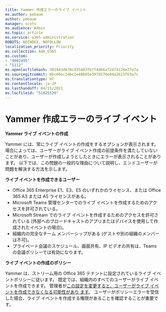 ```yaml
---
title: Yammer 作成エラーのライブ イベント
ms.author: pebaum
author: pebaum
manager: scotv
ms.audience: Admin
ms.topic: article
ms.service: o365-administration
ROBOTS: NOINDEX, NOFOLLOW
localization_priority: Priority
ms.collection: Adm_O365
ms.custom:
- "9002495"
- "5112"
ms.openlocfilehash: 383943d670c935403fb7f4466a72474120e27e7a
ms.sourcegitcommit: 8bc60ec34bc1e40685e3976576e04a2623f63a7c
ms.translationtype: HT
ms.contentlocale: ja-JP
ms.lasthandoff: 04/15/2021
ms.locfileid: "51825520"
---
```

# <a name="live-events-in-yammer-creation-errors"></a>Yammer 作成エラーのライブ イベント

**Yammer ライブ イベントの作成**

Yammer には、常にライブ イベントの作成をするオプションが表示されます。 場合によっては、ユーザーがライブ イベント作成の前提条件を満たしていないことがあり、ユーザーが作成しようとしたときにエラーが表示されることがあります。 以下では、この問題の一般的な理由について説明し、エンドユーザーが問題を解決する方法を示します。

**ライブ イベントを作成できるユーザー**
- Office 365 Enterprise E1、E3、E5 のいずれかのライセンス、または Office 365 A3 または A5 ライセンスがある。
- Microsoft Teams 管理センターでのライブ イベントを作成するためのアクセスを許可されている。
- Microsoft Stream でのライブ イベントを作成するためのアクセスを許可されている (外部へのブロードキャストのアプリまたはデバイスを使用して作成されたイベントの場合)。
- 組織内の完全なチーム メンバーシップがある (ゲストや別の組織のメンバーは不可)。
- プライベート会議のスケジュール、画面共有、IP ビデオの共有は、Teams の会議ポリシーでは有効になります。

**ライブ イベントの作成のポリシー**

Yammer は、ストリーム用の Office 365 テナントに設定されているライブ イベントポリシーに従います。 既定では、組織内のすべてのユーザーがライブ イベントを作成できます。 管理者が[この設定を変更すると、ユーザーがライブ イベントを作成できなくなる可能性があり ます](https://docs.microsoft.com/stream/live-event-administration#enabling-and-restricting-users-to-creating)。 ユーザーがポリシーエラーを受信した場合、ライブ イベントを作成する権限があることを確認することが重要です。
